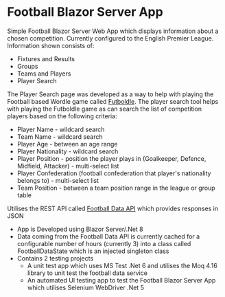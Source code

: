# Football Blazor Server App

Simple Football Blazor Server Web App which displays information about a chosen competition.  Currently configured to the English Premier League.  Information shown consists of:

* Fixtures and Results
* Groups
* Teams and Players
* Player Search

The Player Search page was developed as a way to help with playing the Football based Wordle game called <a href="https://futboldle.com/">Futboldle</a>.  The player search tool helps with playing the Futboldle game as can search the list of competition players based on the following criteria:

* Player Name - wildcard search
* Team Name - wildcard search
* Player Age - between an age range
* Player Nationality - wildcard search
* Player Position - position the player plays in (Goalkeeper, Defence, Midfield, Attacker) - multi-select list
* Player Confederation (football confederation that player's nationality belongs to) - multi-select list
* Team Position - between a team position range in the league or group table

Utilises the REST API called <a href="https://www.football-data.org/">Football Data API</a> which provides responses in JSON

* App is Developed using Blazor Server/.Net 8
* Data coming from the Football Data API is currently cached for a configurable number of hours (currently 3) into a class called FootballDataState which is an injected singleton class
* Contains 2 testing projects
  - A unit test app which uses MS Test .Net 6 and utilises the Moq 4.16 library to unit test the football data service
  - An automated UI testing app to test the Football Blazor Server App which utilises Selenium WebDriver .Net 5
